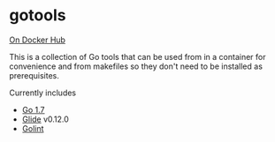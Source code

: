 # gotools

[On Docker Hub](https://hub.docker.com/r/subfuzion/gotools)

This is a collection of Go tools that can be used from in a container for convenience
and from makefiles so they don't need to be installed as prerequisites.

Currently includes

* [Go 1.7](https://hub.docker.com/_/golang/)
* [Glide](https://glide.sh/) v0.12.0
* [Golint](https://github.com/golang/lint)

